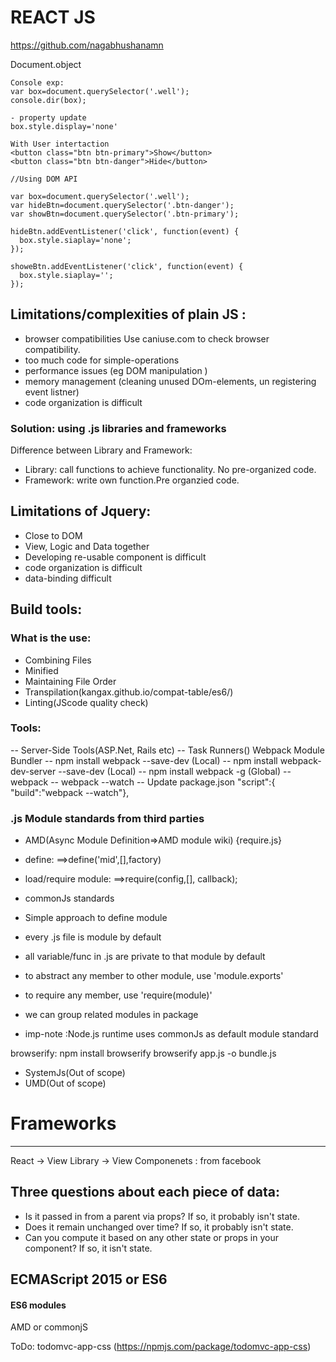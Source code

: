 # REACT JS
https://github.com/nagabhushanamn

Document.object
```
Console exp:
var box=document.querySelector('.well');
console.dir(box);

- property update
box.style.display='none'
```

```
With User intertaction
<button class="btn btn-primary">Show</button>
<button class="btn btn-danger">Hide</button>
```

```
//Using DOM API

var box=document.querySelector('.well');
var hideBtn=document.querySelector('.btn-danger');
var showBtn=document.querySelector('.btn-primary');

hideBtn.addEventListener('click', function(event) { 
  box.style.siaplay='none';
});

showeBtn.addEventListener('click', function(event) { 
  box.style.siaplay='';
});
```

## Limitations/complexities of plain JS :
- browser compatibilities
Use caniuse.com to check browser compatibility.
- too much code for simple-operations
- performance issues (eg DOM manipulation )
- memory management (cleaning unused DOm-elements, un registering event listner)
- code organization is difficult

### Solution: using .js libraries and frameworks
Difference between Library and Framework:
- Library: call functions to achieve functionality. No pre-organized code.
- Framework: write own function.Pre organzied code.

## Limitations of Jquery:
- Close to DOM
- View, Logic and Data together 
- Developing re-usable component is difficult
- code organization is difficult
- data-binding difficult

## Build tools:
### What is the use:
- Combining Files
- Minified
- Maintaining File Order
- Transpilation(kangax.github.io/compat-table/es6/)
- Linting(JScode quality check)

### Tools:
-- Server-Side Tools(ASP.Net, Rails etc)
-- Task Runners()
Webpack Module Bundler 
-- npm install webpack --save-dev (Local)
-- npm install webpack-dev-server --save-dev (Local)
-- npm install webpack -g (Global)
-- webpack
-- webpack --watch
-- Update package.json
"script":{ "build":"webpack --watch"},

### .js Module standards from third parties
- AMD(Async Module Definition=>AMD module wiki) {require.js}
 - define: ==>define('mid',[],factory)
 - load/require module: ==>require(config,[], callback);

- commonJs standards
 - Simple approach to define module
 - every .js file is module by default
 - all variable/func in .js are private to that module by default
 - to abstract any member to other module, use 'module.exports'
 - to require any member, use 'require(module)'
 - we can group related modules in package
* imp-note :Node.js runtime uses commonJs as default module standard

browserify: npm install browserify
browserify app.js -o bundle.js

- SystemJs(Out of scope)
- UMD(Out of scope)

# Frameworks
-------------------------------------
React -> View Library -> View Componenets : from facebook

## Three questions about each piece of data:
- Is it passed in from a parent via props? If so, it probably isn't state.
- Does it remain unchanged over time? If so, it probably isn't state.
- Can you compute it based on any other state or props in your component? If so, it isn't state.


## ECMAScript 2015 or ES6
#### ES6 modules
AMD or commonjS 


ToDo: todomvc-app-css (https://npmjs.com/package/todomvc-app-css)
